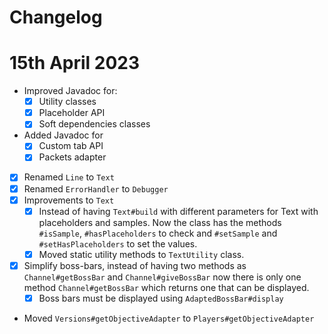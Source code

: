 Changelog
===

# 15th April 2023

- Improved Javadoc for:
  - [X] Utility classes
  - [X] Placeholder API
  - [X] Soft dependencies classes
- Added Javadoc for
  - [X] Custom tab API
  - [X] Packets adapter
- [X] Renamed `Line` to `Text`
- [X] Renamed `ErrorHandler` to `Debugger`
- [X] Improvements to `Text`
  - [X] Instead of having `Text#build` with different parameters for Text with placeholders and samples. Now the class has the methods `#isSample`, `#hasPlaceholders` to check and `#setSample` and `#setHasPlaceholders` to set the values.
  - [X] Moved static utility methods to `TextUtility` class.
- [X] Simplify boss-bars, instead of having two methods as `Channel#getBossBar` and `Channel#giveBossBar` now there is only one method `Channel#getBossBar` which returns one that can be displayed.
  - [X] Boss bars must be displayed using `AdaptedBossBar#display`
- Moved `Versions#getObjectiveAdapter` to `Players#getObjectiveAdapter`